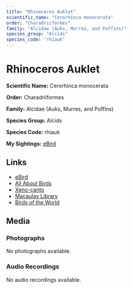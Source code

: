 ```yaml
---
title: "Rhinoceros Auklet"
scientific_name: "Cerorhinca monocerata"
order: "Charadriiformes"
family: "Alcidae (Auks, Murres, and Puffins)"
species_group: "Alcids"
species_code: "rhiauk"
---
```


# Rhinoceros Auklet

**Scientific Name:** Cerorhinca monocerata

**Order:** Charadriiformes

**Family:** Alcidae (Auks, Murres, and Puffins)

**Species Group:** Alcids

**Species Code:** rhiauk

**My Sightings:** [eBird](https://ebird.org/lifelist?r=world&time=life&spp=rhiauk)

## Links
* [eBird](https://ebird.org/species/rhiauk) 
* [All About Birds](https://www.allaboutbirds.org/guide/rhiauk) 
* [Xeno-canto](https://www.xeno-canto.org/species/cerorhinca-monocerata) 
* [Macaulay Library](https://search.macaulaylibrary.org/catalog?taxonCode=rhiauk&sort=rating_rank_desc)
* [Birds of the World](https://birdsoftheworld.org/bow/species/rhiauk)

## Media
### Photographs
No photographs available.

### Audio Recordings
No audio recordings available.
